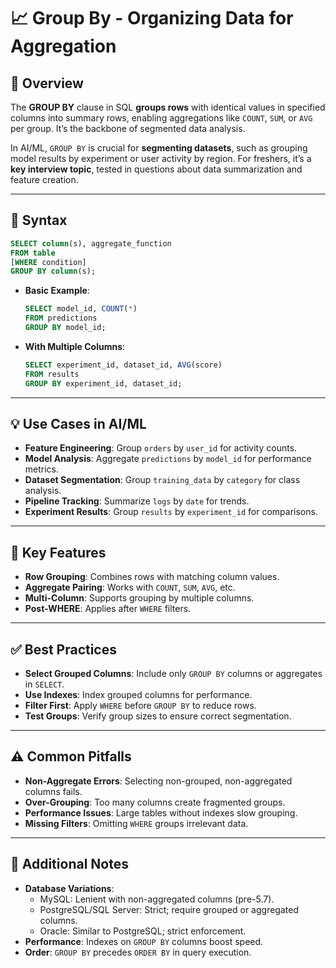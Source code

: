 # 📈 Group By - Organizing Data for Aggregation

## 🌟 Overview

The **GROUP BY** clause in SQL **groups rows** with identical values in specified columns into summary rows, enabling aggregations like `COUNT`, `SUM`, or `AVG` per group. It’s the backbone of segmented data analysis.

In AI/ML, `GROUP BY` is crucial for **segmenting datasets**, such as grouping model results by experiment or user activity by region. For freshers, it’s a **key interview topic**, tested in questions about data summarization and feature creation.

---

## 📜 Syntax

```sql
SELECT column(s), aggregate_function
FROM table
[WHERE condition]
GROUP BY column(s);
```

- **Basic Example**:
  ```sql
  SELECT model_id, COUNT(*)
  FROM predictions
  GROUP BY model_id;
  ```
- **With Multiple Columns**:
  ```sql
  SELECT experiment_id, dataset_id, AVG(score)
  FROM results
  GROUP BY experiment_id, dataset_id;
  ```

---

## 💡 Use Cases in AI/ML

- **Feature Engineering**: Group `orders` by `user_id` for activity counts.
- **Model Analysis**: Aggregate `predictions` by `model_id` for performance metrics.
- **Dataset Segmentation**: Group `training_data` by `category` for class analysis.
- **Pipeline Tracking**: Summarize `logs` by `date` for trends.
- **Experiment Results**: Group `results` by `experiment_id` for comparisons.

---

## 🔑 Key Features

- **Row Grouping**: Combines rows with matching column values.
- **Aggregate Pairing**: Works with `COUNT`, `SUM`, `AVG`, etc.
- **Multi-Column**: Supports grouping by multiple columns.
- **Post-WHERE**: Applies after `WHERE` filters.

---

## ✅ Best Practices

- **Select Grouped Columns**: Include only `GROUP BY` columns or aggregates in `SELECT`.
- **Use Indexes**: Index grouped columns for performance.
- **Filter First**: Apply `WHERE` before `GROUP BY` to reduce rows.
- **Test Groups**: Verify group sizes to ensure correct segmentation.

---

## ⚠️ Common Pitfalls

- **Non-Aggregate Errors**: Selecting non-grouped, non-aggregated columns fails.
- **Over-Grouping**: Too many columns create fragmented groups.
- **Performance Issues**: Large tables without indexes slow grouping.
- **Missing Filters**: Omitting `WHERE` groups irrelevant data.

---

## 📝 Additional Notes

- **Database Variations**:
  - MySQL: Lenient with non-aggregated columns (pre-5.7).
  - PostgreSQL/SQL Server: Strict; require grouped or aggregated columns.
  - Oracle: Similar to PostgreSQL; strict enforcement.
- **Performance**: Indexes on `GROUP BY` columns boost speed.
- **Order**: `GROUP BY` precedes `ORDER BY` in query execution.